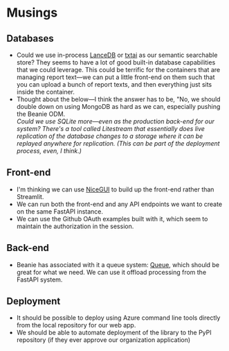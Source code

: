# Musings

## Databases

- Could we use in-process [LanceDB](https://lancedb.github.io/lancedb/) or [txtai](https://neuml.github.io/txtai/) as our semantic searchable store? They seems to have a lot of good built-in database capabilities that we could leverage. This could be terrific for the containers that are managing report text—we can put a little front-end on them such that you can upload a bunch of report texts, and then everything just sits inside the container.
- Thought about the below—I think the answer has to be, "No, we should double down on using MongoDB as hard as we can, especially pushing the Beanie ODM.  
_Could we use SQLite more—even as the production back-end for our system? There's a tool called Litestream that essentially does live replication of the database changes to a storage where it can be replayed anywhere for replication. (This can be part of the deployment process, even, I think.)_

## Front-end

- I'm thinking we can use [NiceGUI](https://nicegui.io) to build up the front-end rather than Streamlit.
- We can run both the front-end and any API endpoints we want to create on the same FastAPI instance.
- We can use the Github OAuth examples built with it, which seem to maintain the authorization in the session.

## Back-end

- Beanie has associated with it a queue system: [Queue](https://beanie-odm.dev/batteries/queue/), which should be great for what we need. We can use it offload processing from the FastAPI system.

## Deployment

- It should be possible to deploy using Azure command line tools directly from the local repository for our web app.
- We should be able to automate deployment of the library to the PyPI repository (if they ever approve our organization application)